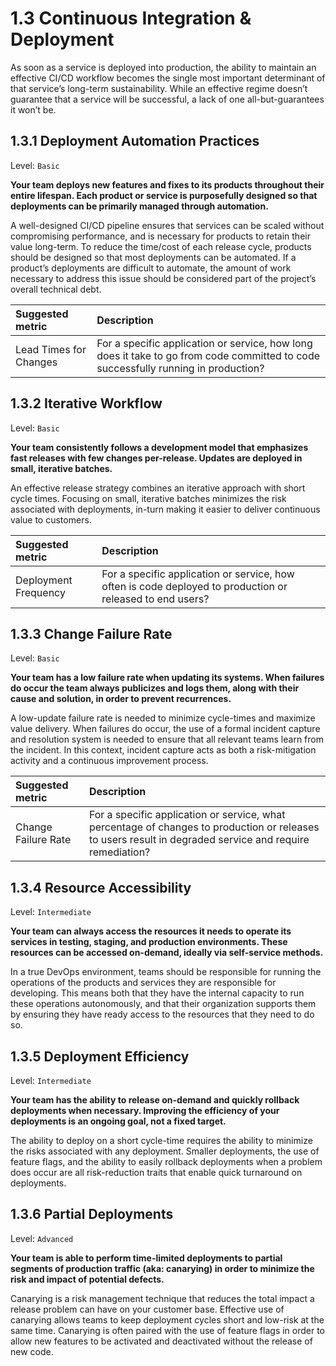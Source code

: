 # 1.3 Continuous Integration & Deployment
As soon as a service is deployed into production, the ability to maintain an effective CI/CD workflow becomes the single most important determinant of that service’s long-term sustainability. While an effective regime doesn’t guarantee that a service will be successful, a lack of one all-but-guarantees it won’t be.

## 1.3.1 Deployment Automation Practices
Level: `Basic`

**Your team deploys new features and fixes to its products throughout their entire lifespan. Each product or service is purposefully designed so that deployments can be primarily managed through automation.**

A well-designed CI/CD pipeline ensures that services can be scaled without compromising performance, and is necessary for products to retain their value long-term. To reduce the time/cost of each release cycle, products should be designed so that most deployments can be automated. If a product’s deployments are difficult to automate, the amount of work necessary to address this issue should be considered part of the project’s overall technical debt. 

| Suggested metric | Description |
|:-----------------|:------------|
| Lead Times for Changes | For a specific application or service, how long does it take to go from code committed to code successfully running in production? |

## 1.3.2 Iterative Workflow
Level: `Basic`

**Your team consistently follows a development model that emphasizes fast releases with few changes per-release. Updates are deployed in small, iterative batches.**

An effective release strategy combines an iterative approach with short cycle times. Focusing on small, iterative batches minimizes the risk associated with deployments, in-turn making it easier to deliver continuous value to customers.

| Suggested metric | Description |
|:-----------------|:------------|
| Deployment Frequency | For a specific application or service, how often is code deployed to production or released to end users? |

## 1.3.3 Change Failure Rate
Level: `Basic`

**Your team has a low failure rate when updating its systems. When failures do occur the team always publicizes and logs them, along with their cause and solution, in order to prevent recurrences.**

A low-update failure rate is needed to minimize cycle-times and maximize value delivery. When failures do occur, the use of a formal incident capture and resolution system is needed to ensure that all relevant teams learn from the incident. In this context, incident capture acts as both a risk-mitigation activity and a continuous improvement process.

| Suggested metric | Description |
|:-----------------|:------------|
| Change Failure Rate | For a specific application or service, what percentage of changes to production or releases to users result in degraded service and require remediation? |

## 1.3.4 Resource Accessibility
Level: `Intermediate`

**Your team can always access the resources it needs to operate its services in testing, staging, and production environments. These resources can be accessed on-demand, ideally via self-service methods.**

In a true DevOps environment, teams should be responsible for running the operations of the products and services they are responsible for developing. This means both that they have the internal capacity to run these operations autonomously, and that their organization supports them by ensuring they have ready access to the resources that they need to do so.

## 1.3.5 Deployment Efficiency
Level: `Intermediate`

**Your team has the ability to release on-demand and quickly rollback deployments when necessary. Improving the efficiency of your deployments is an ongoing goal, not a fixed target.**

The ability to deploy on a short cycle-time requires the ability to minimize the risks associated with any deployment. Smaller deployments, the use of feature flags, and the ability to easily rollback deployments when a problem does occur are all risk-reduction traits that enable quick turnaround on deployments.

## 1.3.6 Partial Deployments
Level: `Advanced`

**Your team is able to perform time-limited deployments to partial segments of production traffic (aka: canarying) in order to minimize the risk and impact of potential defects.**

Canarying is a risk management technique that reduces the total impact a release problem can have on your customer base. Effective use of canarying allows teams to keep deployment cycles short and low-risk at the same time. Canarying is often paired with the use of feature flags in order to allow new features to be activated and deactivated without the release of new code.

